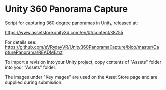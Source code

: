 # Unity 360 Panorama Capture

Script for capturing 360-degree panoramas in Unity, released at:

https://www.assetstore.unity3d.com/en/#!/content/38755

For details see: https://github.com/eVRydayVR/Unity360PanoramaCapture/blob/master/CapturePanorama/README.txt

To import a revision into your Unity project, copy contents of "Assets" folder into your "Assets" folder.

The images under "Key images" are used on the Asset Store page and are supplied during submission.
